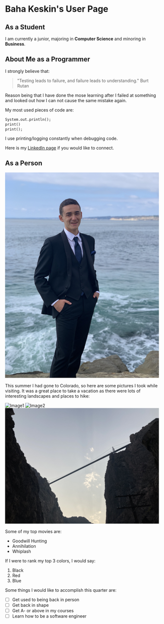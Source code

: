 # Baha Keskin's User Page

## As a Student
I am currently a junior, majoring in **Computer Science** and minoring in **Business**.

## About Me as a Programmer
I strongly believe that:
> "Testing leads to failure, and failure leads to understanding." Burt Rutan

Reason being that I have done the mose learning after I failed at something and looked out how I can not cause the same mistake again.


My most used pieces of code are:
```
System.out.println();
print()
print();
```
I use printing/logging constantly when debugging code.


Here is my [LinkedIn page](https://www.linkedin.com/in/keskinmbaha) if you would like to connect.

## As a Person
![This is me before prom night](https://github.com/keskinmbaha/CSE110-Lab1/blob/index-md/profile.jpg)


This summer I had gone to Colorado, so here are some pictures I took while visiting. It was a great place to take a vacation as there were lots of interesting landscapes and places to hike:

![Image1](https://github.com/keskinmbaha/CSE110-Lab1/blob/index-md/0.jpg)
![Image2](https://github.com/keskinmbaha/CSE110-Lab1/blob/index-md/1.jpg)
![Image3](https://github.com/keskinmbaha/CSE110-Lab1/blob/index-md/2.jpg)


Some of my top movies are:
- Goodwill Hunting
- Annihilation
- Whiplash


If I were to rank my top 3 colors, I would say:
1. Black
2. Red
3. Blue


Some things I would like to accomplish this quarter are:
- [ ] Get used to being back in person
- [ ] Get back in shape
- [ ] Get A- or above in my courses
- [ ] Learn how to be a software engineer
